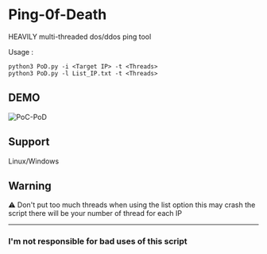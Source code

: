 # Ping-0f-Death
HEAVILY multi-threaded dos/ddos ping tool

Usage : 
```shell
python3 PoD.py -i <Target IP> -t <Threads>
python3 PoD.py -l List_IP.txt -t <Threads>
```

## DEMO


![PoC-PoD](https://user-images.githubusercontent.com/55347142/211563430-6071af20-46f4-473a-b5de-02344d070072.gif)


## Support

Linux/Windows

## Warning

⚠ Don't put too much threads when using the list option this may crash the script
          there will be your number of thread for each IP
_________________

### I'm not responsible for bad uses of this script
